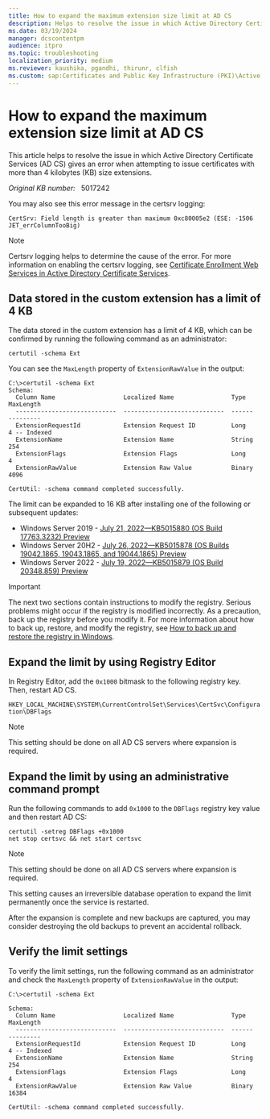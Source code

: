```yaml
---
title: How to expand the maximum extension size limit at AD CS
description: Helps to resolve the issue in which Active Directory Certificate Services (AD CS) gives an error when attempting to issue certificates with more than 4 kilobytes (KB) size extensions.
ms.date: 03/19/2024
manager: dcscontentpm
audience: itpro
ms.topic: troubleshooting
localization_priority: medium
ms.reviewer: kaushika, pgandhi, thirunr, clfish
ms.custom: sap:Certificates and Public Key Infrastructure (PKI)\Active Directory Certificate Services (ADCS), csstroubleshoot
---
```

# How to expand the maximum extension size limit at AD CS

This article helps to resolve the issue in which Active Directory Certificate Services (AD CS) gives an error when attempting to issue certificates with more than 4 kilobytes (KB) size extensions.

_Original KB number:_ &nbsp; 5017242

You may also see this error message in the certsrv logging:

```output
CertSrv: Field length is greater than maximum 0xc80005e2 (ESE: -1506 JET_errColumnTooBig)
```

> [!NOTE]
> Certsrv logging helps to determine the cause of the error. For more information on enabling the certsrv logging, see [Certificate Enrollment Web Services in Active Directory Certificate Services](https://social.technet.microsoft.com/wiki/contents/articles/7734.certificate-enrollment-web-services-in-active-directory-certificate-services.aspx#Certsrv_Logging).

## Data stored in the custom extension has a limit of 4 KB

The data stored in the custom extension has a limit of 4 KB, which can be confirmed by running the following command as an administrator:

```console
certutil -schema Ext
```

You can see the `MaxLength` property of `ExtensionRawValue` in the output:

```output
C:\>certutil -schema Ext
Schema:
  Column Name                   Localized Name                Type    MaxLength
  ----------------------------  ----------------------------  ------  ---------
  ExtensionRequestId            Extension Request ID          Long    4 -- Indexed
  ExtensionName                 Extension Name                String  254
  ExtensionFlags                Extension Flags               Long    4
  ExtensionRawValue             Extension Raw Value           Binary  4096

CertUtil: -schema command completed successfully.
```

The limit can be expanded to 16 KB after installing one of the following or subsequent updates:

- Windows Server 2019 - [July 21, 2022—KB5015880 (OS Build 17763.3232) Preview](https://support.microsoft.com/topic/july-21-2022-kb5015880-os-build-17763-3232-preview-1c984723-cdf0-4a24-9a4f-5df11d3024a1)
- Windows Server 20H2 - [July 26, 2022—KB5015878 (OS Builds 19042.1865, 19043.1865, and 19044.1865) Preview](https://support.microsoft.com/topic/july-26-2022-kb5015878-os-builds-19042-1865-19043-1865-and-19044-1865-preview-549f5551-fcc5-4fee-8811-c5df12e04d40)
- Windows Server 2022 - [July 19, 2022—KB5015879 (OS Build 20348.859) Preview](https://support.microsoft.com/topic/july-19-2022-kb5015879-os-build-20348-859-preview-be3951fb-2229-48f7-971c-830745931979)

> [!IMPORTANT]
> The next two sections contain instructions to modify the registry. Serious problems might occur if the registry is modified incorrectly. As a precaution, back up the registry before you modify it. For more information about how to back up, restore, and modify the registry, see [How to back up and restore the registry in Windows](https://support.microsoft.com/topic/how-to-back-up-and-restore-the-registry-in-windows-855140ad-e318-2a13-2829-d428a2ab0692).

## Expand the limit by using Registry Editor

In Registry Editor, add the `0x1000` bitmask to the following registry key. Then, restart AD CS.

`HKEY_LOCAL_MACHINE\SYSTEM\CurrentControlSet\Services\CertSvc\Configuration\DBFlags`

> [!NOTE]
> This setting should be done on all AD CS servers where expansion is required.

## Expand the limit by using an administrative command prompt

Run the following commands to add `0x1000` to the `DBFlags` registry key value and then restart AD CS:

```console
certutil -setreg DBFlags +0x1000
net stop certsvc && net start certsvc
```

> [!NOTE]
> This setting should be done on all AD CS servers where expansion is required.
>
> This setting causes an irreversible database operation to expand the limit permanently once the service is restarted.
>
> After the expansion is complete and new backups are captured, you may consider destroying the old backups to prevent an accidental rollback.

## Verify the limit settings

To verify the limit settings, run the following command as an administrator and check the `MaxLength` property of `ExtensionRawValue` in the output:

```output
C:\>certutil -schema Ext

Schema:
  Column Name                   Localized Name                Type    MaxLength
  ----------------------------  ----------------------------  ------  ---------
  ExtensionRequestId            Extension Request ID          Long    4 -- Indexed
  ExtensionName                 Extension Name                String  254
  ExtensionFlags                Extension Flags               Long    4
  ExtensionRawValue             Extension Raw Value           Binary  16384

CertUtil: -schema command completed successfully.
```

